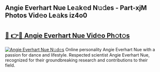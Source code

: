 ## Angie Everhart Nue Le𝚊k𝚎d N𝚞𝚍es - Part-xjM Photos Vid𝚎o Le𝚊ks iz4o0

# <h2><a href="http://fb768q.evod.top/?m=Angie+Everhart+Nue">🔗 👉🔴 Angie Everhart Nue Vid𝚎o Ph𝚘t𝚘s</a></h2>

[![Angie Everhart Nue N𝚞d𝚎s](https://i.imgur.com/8V9OHl7.gif)](http://fb768q.evod.top/?m=Angie+Everhart+Nue)
Online personality Angie Everhart Nue with a passion for dance and lifestyle. Respected scientist Angie Everhart Nue, recognized for their groundbreaking research and contributions to their field. 
